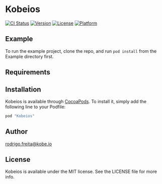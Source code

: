 # Kobeios

[![CI Status](http://img.shields.io/travis/rodrigo.freitas.leite@gmail.com/Kobeios.svg?style=flat)](https://travis-ci.org/rodrigo.freitas.leite@gmail.com/Kobeios)
[![Version](https://img.shields.io/cocoapods/v/Kobeios.svg?style=flat)](http://cocoapods.org/pods/Kobeios)
[![License](https://img.shields.io/cocoapods/l/Kobeios.svg?style=flat)](http://cocoapods.org/pods/Kobeios)
[![Platform](https://img.shields.io/cocoapods/p/Kobeios.svg?style=flat)](http://cocoapods.org/pods/Kobeios)

## Example

To run the example project, clone the repo, and run `pod install` from the Example directory first.

## Requirements

## Installation

Kobeios is available through [CocoaPods](http://cocoapods.org). To install
it, simply add the following line to your Podfile:

```ruby
pod "Kobeios"
```

## Author

rodrigo.freita@kobe.io

## License

Kobeios is available under the MIT license. See the LICENSE file for more info.
